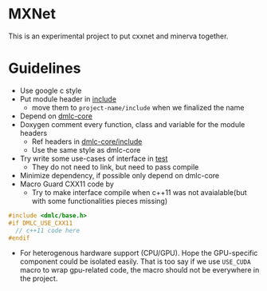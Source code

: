 # MXNet
This is an experimental project to put cxxnet and minerva together.

# Guidelines
* Use google c style
* Put module header in [include](include)
  - move them to ```project-name/include``` when we finalized the name
* Depend on [dmlc-core](https://github.com/dmlc/dmlc-core)
* Doxygen comment every function, class and variable for the module headers
  - Ref headers in [dmlc-core/include](https://github.com/dmlc/dmlc-core/tree/master/include/dmlc)
  - Use the same style as dmlc-core
* Try write some use-cases of interface in [test](test)
  - They do not need to link, but need to pass compile
* Minimize dependency, if possible only depend on dmlc-core
* Macro Guard CXX11 code by 
  - Try to make interface compile when c++11 was not avaialable(but with some functionalities pieces missing)
```c++
#include <dmlc/base.h>
#if DMLC_USE_CXX11
  // c++11 code here
#endif
```
* For heterogenous hardware support (CPU/GPU). Hope the GPU-specific component could be isolated easily. That is too say if we use `USE_CUDA` macro to wrap gpu-related code, the macro should not be everywhere in the project.

